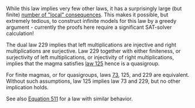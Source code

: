While this law implies very few other laws, it has a surprisingly large (but finite) [number of "local" consequences](https://leanprover.zulipchat.com/#narrow/channel/458659-Equational/topic/1076.20!.3D.3E.203/near/477038694).  This makes it possible, but extremely tedious, to construct infinite models for this law by a greedy argument - currently the proofs here require a significant SAT-solver calculation!

The dual law 229 implies that left multiplications are injective and right multiplications are surjective.  Law 229 together with either finiteness, or surjectivity of left multiplications, or injectivity of right multiplications, implies that the magma satisfies [law 125](https://teorth.github.io/equational_theories/implications/?125) hence is a quasigroup.

For finite magmas, or for quasigroups, laws [73](https://teorth.github.io/equational_theories/implications/?73), 125, and 229 are equivalent.  Without such assumptions, law 125 implies law 73 and 229, but no other implication holds.

See also [Equation 511](https://teorth.github.io/equational_theories/implications/?511) for a law with similar behavior.
